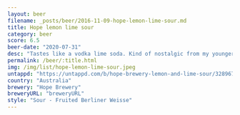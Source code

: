 ```yaml
---
layout: beer
filename: _posts/beer/2016-11-09-hope-lemon-lime-sour.md
title: Hope lemon lime sour
category: beer
score: 6.5
beer-date: "2020-07-31"
desc: "Tastes like a vodka lime soda. Kind of nostalgic from my younger days. Loses half a point because there’s not enough booze"
permalink: /beer/:title.html
img: /img/list/hope-lemon-lime-sour.jpeg
untappd: "https://untappd.com/b/hope-brewery-lemon-and-lime-sour/3289679"
country: "Australia"
brewery: "Hope Brewery"
breweryURL: "breweryURL"
style: "Sour - Fruited Berliner Weisse"
---
```

